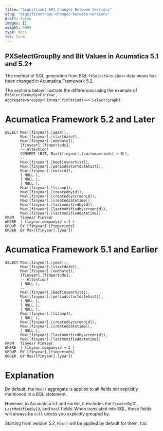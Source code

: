 ```yaml
---
title: "Significant API Changes Between Versions"
slug: "significant-api-changes-between-versions"
draft: false
images: []
weight: 9994
type: docs
toc: true
---
```


## PXSelectGroupBy and Bit Values in Acumatica 5.1 and 5.2+
The method of SQL generation from BQL `PXSelectGroupBy<>` data views has been changed in Acumatica Framework 5.2.

The sections below illustrate the differences using the example of `PXSelectGroupBy<FinYear, Aggregate<GroupBy<FinYear.finPeriods>>>.Select(graph)`:

# Acumatica Framework 5.2 and Later

    SELECT Max([finyear].[year]), 
           Max([finyear].[startdate]), 
           Max([finyear].[enddate]), 
           [finyear].[finperiods], 
           -- Attention!
           CONVERT (BIT, Max([finyear].[customperiods] + 0)),
           --
           Max([finyear].[begfinyearhist]), 
           Max([finyear].[periodsstartdatehist]), 
           Max([finyear].[noteid]), 
           ( NULL ), 
           ( NULL ), 
           ( NULL ), 
           Max([finyear].[tstamp]), 
           Max([finyear].[createdbyid]), 
           Max([finyear].[createdbyscreenid]), 
           Max([finyear].[createddatetime]), 
           Max([finyear].[lastmodifiedbyid]), 
           Max([finyear].[lastmodifiedbyscreenid]), 
           Max([finyear].[lastmodifieddatetime]) 
    FROM   finyear FinYear 
    WHERE  ( finyear.companyid = 2 ) 
    GROUP  BY [finyear].[finperiods] 
    ORDER  BY Max([finyear].[year])

# Acumatica Framework 5.1 and Earlier

    SELECT Max([finyear].[year]), 
           Max([finyear].[startdate]), 
           Max([finyear].[enddate]), 
           [finyear].[finperiods], 
           -- Attention!
           ( NULL ), 
           --
           Max([finyear].[begfinyearhist]), 
           Max([finyear].[periodsstartdatehist]), 
           ( NULL ), 
           ( NULL ), 
           ( NULL ), 
           Max([finyear].[tstamp]), 
           ( NULL ), 
           Max([finyear].[createdbyscreenid]), 
           Max([finyear].[createddatetime]), 
           ( NULL ), 
           Max([finyear].[lastmodifiedbyscreenid]), 
           Max([finyear].[lastmodifieddatetime]) 
    FROM   finyear FinYear 
    WHERE  ( finyear.companyid = 2 ) 
    GROUP  BY [finyear].[finperiods] 
    ORDER  BY Max([finyear].[year]) 

# Explanation

By default, the `Max()` aggregate is applied to all fields not explicitly mentioned in a BQL statement.

However, in Acumatica 5.1 and earlier, it excludes the `CreatedByID`, `LastModifiedByID`, and `bool` fields. When translated into SQL, these fields will always be `null` unless you explicitly grouped by. 

Starting from version 5.2, `Max()` will be applied by default for them, too.

